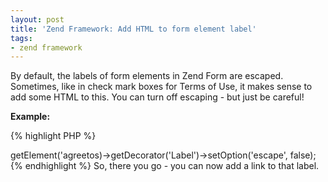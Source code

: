 ```yaml
---
layout: post
title: 'Zend Framework: Add HTML to form element label'
tags:
- zend framework
---
```


By default, the labels of form elements in Zend Form are escaped.  Sometimes, like in check mark boxes for Terms of Use, it makes sense to add some HTML to this.  You can turn off escaping - but just be careful!  

**Example:**

{% highlight PHP %}
<?php 
$this->getElement('agreetos)->getDecorator('Label')->setOption('escape', false);
{% endhighlight %}
    

So, there you go - you can now add a link to that label.
